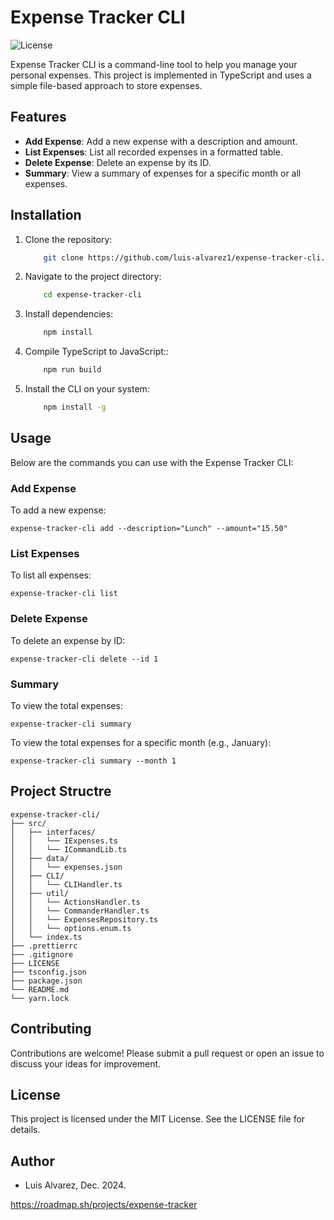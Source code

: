 # Expense Tracker CLI

![License](https://img.shields.io/github/license/luis-alvarez1/expense-tracker-cli)

Expense Tracker CLI is a command-line tool to help you manage your personal expenses. This project is implemented in TypeScript and uses a simple file-based approach to store expenses.

## Features

-   **Add Expense**: Add a new expense with a description and amount.
-   **List Expenses**: List all recorded expenses in a formatted table.
-   **Delete Expense**: Delete an expense by its ID.
-   **Summary**: View a summary of expenses for a specific month or all expenses.

## Installation

1. Clone the repository:
    ```bash
    	git clone https://github.com/luis-alvarez1/expense-tracker-cli.git
    ```
2. Navigate to the project directory:
    ```bash
    	cd expense-tracker-cli
    ```
3. Install dependencies:
    ```bash
    	npm install
    ```
4. Compile TypeScript to JavaScript::

    ```bash
    	npm run build
    ```

5. Install the CLI on your system:

    ```bash
    	npm install -g
    ```

## Usage

Below are the commands you can use with the Expense Tracker CLI:

### Add Expense

To add a new expense:

```
expense-tracker-cli add --description="Lunch" --amount="15.50"
```

### List Expenses

To list all expenses:

```
expense-tracker-cli list
```

### Delete Expense

To delete an expense by ID:

```
expense-tracker-cli delete --id 1
```

### Summary

To view the total expenses:

```
expense-tracker-cli summary
```

To view the total expenses for a specific month (e.g., January):

```
expense-tracker-cli summary --month 1
```

## Project Structre

```
expense-tracker-cli/
├── src/
│   ├── interfaces/
│   │   └── IExpenses.ts
│   │   └── ICommandLib.ts
│   ├── data/
│   │   └── expenses.json
│   ├── CLI/
│   │   └── CLIHandler.ts
│   ├── util/
│   │   └── ActionsHandler.ts
│   │   └── CommanderHandler.ts
│   │   └── ExpensesRepository.ts
│   │   └── options.enum.ts
│   └── index.ts
├── .prettierrc
├── .gitignore
├── LICENSE
├── tsconfig.json
├── package.json
└── README.md
└── yarn.lock
```

## Contributing

Contributions are welcome! Please submit a pull request or open an issue to discuss your ideas for improvement.

## License

This project is licensed under the MIT License. See the LICENSE file for details.

## Author

-   Luis Alvarez, Dec. 2024.

[https://roadmap.sh/projects/expense-tracker
](https://roadmap.sh/projects/expense-tracker)
